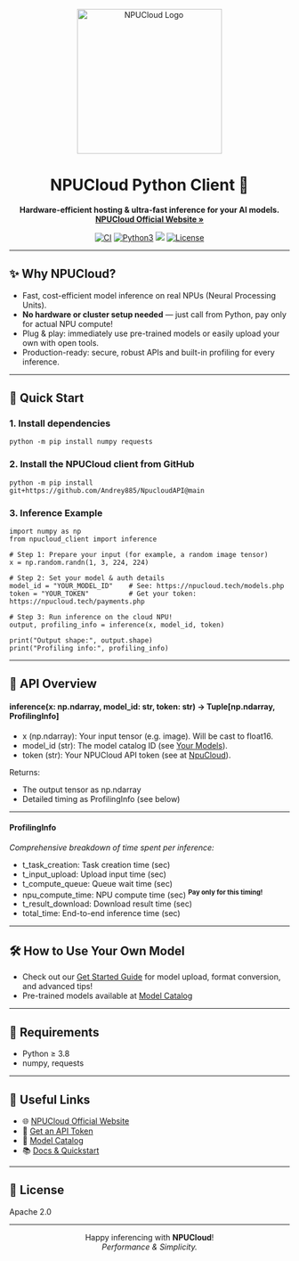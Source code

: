 <p align="center">
  <img src="https://npucloud.tech/img/logo.png" alt="NPUCloud Logo" width="260"/>
</p>

<h1 align="center">NPUCloud Python Client 🚀</h1>

<p align="center">
  <b>Hardware-efficient hosting & ultra-fast inference for your AI models.</b><br>
  <a href="https://npucloud.tech/"><strong>NPUCloud Official Website »</strong></a>
</p>

<p align="center">
  <a href="https://github.com/Andrey885/NpucloudAPI/actions"><img src="https://img.shields.io/github/actions/workflow/status/Andrey885/NpucloudAPI/ci.yml?branch=main" alt="CI"></a>
  <a href="https://python.org/"><img src="https://img.shields.io/badge/python-3.8+-blue.svg" alt="Python3"></a>
  <a href="https://npucloud.tech/"><img src="https://img.shields.io/badge/powered%20by-NPUCloud-orange?logo=thunder"></a>
  <a href="https://github.com/Andrey885/NpucloudAPI/blob/main/LICENSE"><img src="https://img.shields.io/badge/License-Apache--2.0-green.svg" alt="License"></a>
</p>

---

## ✨ Why NPUCloud?

- Fast, cost-efficient model inference on real NPUs (Neural Processing Units).
- <b>No hardware or cluster setup needed</b> &mdash; just call from Python, pay only for actual NPU compute!
- Plug & play: immediately use pre-trained models or easily upload your own with open tools.
- Production-ready: secure, robust APIs and built-in profiling for every inference.

---

## 🚀 Quick Start

### 1. Install dependencies
```
python -m pip install numpy requests
```
### 2. Install the NPUCloud client from GitHub
```
python -m pip install git+https://github.com/Andrey885/NpucloudAPI@main
```
### 3. Inference Example
```
import numpy as np
from npucloud_client import inference

# Step 1: Prepare your input (for example, a random image tensor)
x = np.random.randn(1, 3, 224, 224)

# Step 2: Set your model & auth details
model_id = "YOUR_MODEL_ID"    # See: https://npucloud.tech/models.php
token = "YOUR_TOKEN"          # Get your token: https://npucloud.tech/payments.php

# Step 3: Run inference on the cloud NPU!
output, profiling_info = inference(x, model_id, token)

print("Output shape:", output.shape)
print("Profiling info:", profiling_info)
```
---

## 🧩 API Overview

#### inference(x: np.ndarray, model_id: str, token: str) -> Tuple[np.ndarray, ProfilingInfo]

- x (np.ndarray): Your input tensor (e.g. image). Will be cast to float16.
- model_id (str): The model catalog ID (see [Your Models](https://npucloud.tech/models.php)).
- token (str): Your NPUCloud API token (see at [NpuCloud](https://npucloud.tech/payments.php)).

Returns:  
- The output tensor as np.ndarray
- Detailed timing as ProfilingInfo (see below)

---

#### ProfilingInfo  
_Comprehensive breakdown of time spent per inference:_

- t_task_creation: Task creation time (sec)
- t_input_upload: Upload input time (sec)
- t_compute_queue: Queue wait time (sec)
- npu_compute_time: NPU compute time (sec) <sup><strong>Pay only for this timing!</strong></sup>
- t_result_download: Download result time (sec)
- total_time: End-to-end inference time (sec)

---

## 🛠️ How to Use Your Own Model

- Check out our [Get Started Guide](https://npucloud.tech/docs/get_started.php) for model upload, format conversion, and advanced tips!
- Pre-trained models available at [Model Catalog](https://npucloud.tech/docs/pretrained_models.php)

---

## 🤝 Requirements

- Python ≥ 3.8
- numpy, requests

---

## 🔗 Useful Links

- 🌐 [NPUCloud Official Website](https://npucloud.tech/dashboard.php)
- 📖 [Get an API Token](https://npucloud.tech/payments.php)
- 🤖 [Model Catalog](https://npucloud.tech/docs/pretrained_models.php)
- 📚 [Docs & Quickstart](https://npucloud.tech/docs/get_started.php)

---

## 📜 License

Apache 2.0

---

<p align="center">
Happy inferencing with <b>NPUCloud</b>!<br>
<i>Performance & Simplicity.</i>
</p>
